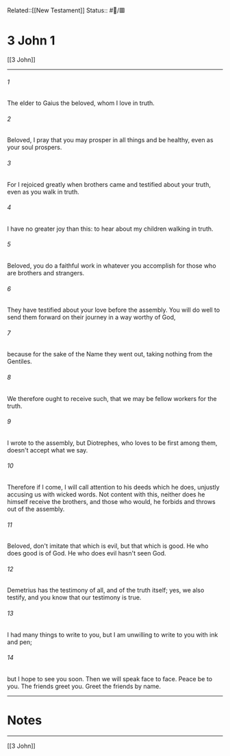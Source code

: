 Related::[[New Testament]]
Status:: #📖/🟥
# 3 John 1

[[3 John]]
***



###### 1 
The elder to Gaius the beloved, whom I love in truth. 

###### 2 
Beloved, I pray that you may prosper in all things and be healthy, even as your soul prospers. 

###### 3 
For I rejoiced greatly when brothers came and testified about your truth, even as you walk in truth. 

###### 4 
I have no greater joy than this: to hear about my children walking in truth. 

###### 5 
Beloved, you do a faithful work in whatever you accomplish for those who are brothers and strangers. 

###### 6 
They have testified about your love before the assembly. You will do well to send them forward on their journey in a way worthy of God, 

###### 7 
because for the sake of the Name they went out, taking nothing from the Gentiles. 

###### 8 
We therefore ought to receive such, that we may be fellow workers for the truth. 

###### 9 
I wrote to the assembly, but Diotrephes, who loves to be first among them, doesn't accept what we say. 

###### 10 
Therefore if I come, I will call attention to his deeds which he does, unjustly accusing us with wicked words. Not content with this, neither does he himself receive the brothers, and those who would, he forbids and throws out of the assembly. 

###### 11 
Beloved, don't imitate that which is evil, but that which is good. He who does good is of God. He who does evil hasn't seen God. 

###### 12 
Demetrius has the testimony of all, and of the truth itself; yes, we also testify, and you know that our testimony is true. 

###### 13 
I had many things to write to you, but I am unwilling to write to you with ink and pen; 

###### 14 
but I hope to see you soon. Then we will speak face to face. Peace be to you. The friends greet you. Greet the friends by name.

---
# Notes


***
[[3 John]]
